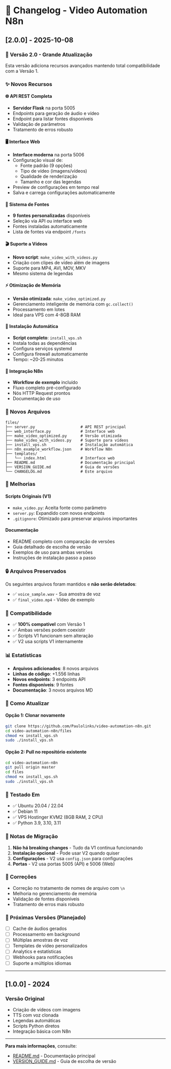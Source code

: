 # 📝 Changelog - Video Automation N8n

## [2.0.0] - 2025-10-08

### 🎉 Versão 2.0 - Grande Atualização

Esta versão adiciona recursos avançados mantendo total compatibilidade com a Versão 1.

### ✨ Novos Recursos

#### 🌐 API REST Completa
- **Servidor Flask** na porta 5005
- Endpoints para geração de áudio e vídeo
- Endpoint para listar fontes disponíveis
- Validação de parâmetros
- Tratamento de erros robusto

#### 🖥️ Interface Web
- **Interface moderna** na porta 5006
- Configuração visual de:
  - Fonte padrão (9 opções)
  - Tipo de vídeo (imagens/vídeos)
  - Qualidade de renderização
  - Tamanho e cor das legendas
- Preview de configurações em tempo real
- Salva e carrega configurações automaticamente

#### 🎨 Sistema de Fontes
- **9 fontes personalizadas** disponíveis
- Seleção via API ou interface web
- Fontes instaladas automaticamente
- Lista de fontes via endpoint `/fonts`

#### 🎬 Suporte a Vídeos
- **Novo script**: `make_video_with_videos.py`
- Criação com clipes de vídeo além de imagens
- Suporte para MP4, AVI, MOV, MKV
- Mesmo sistema de legendas

#### ⚡ Otimização de Memória
- **Versão otimizada**: `make_video_optimized.py`
- Gerenciamento inteligente de memória com `gc.collect()`
- Processamento em lotes
- Ideal para VPS com 4-8GB RAM

#### 🚀 Instalação Automática
- **Script completo**: `install_vps.sh`
- Instala todas as dependências
- Configura serviços systemd
- Configura firewall automaticamente
- Tempo: ~20-25 minutos

#### 🔄 Integração N8n
- **Workflow de exemplo** incluído
- Fluxo completo pré-configurado
- Nós HTTP Request prontos
- Documentação de uso

### 📁 Novos Arquivos

```
files/
├── server.py                    # API REST principal
├── web_interface.py             # Interface web
├── make_video_optimized.py      # Versão otimizada
├── make_video_with_videos.py    # Suporte para vídeos
├── install_vps.sh               # Instalação automática
├── n8n_example_workflow.json    # Workflow N8n
├── templates/
│   └── index.html               # Interface web
├── README.md                    # Documentação principal
├── VERSION_GUIDE.md             # Guia de versões
└── CHANGELOG.md                 # Este arquivo
```

### 🔧 Melhorias

#### Scripts Originais (V1)
- `make_video.py`: Aceita fonte como parâmetro
- `server.py`: Expandido com novos endpoints
- `.gitignore`: Otimizado para preservar arquivos importantes

#### Documentação
- README completo com comparação de versões
- Guia detalhado de escolha de versão
- Exemplos de uso para ambas versões
- Instruções de instalação passo a passo

### 🔒 Arquivos Preservados

Os seguintes arquivos foram mantidos e **não serão deletados**:
- ✅ `voice_sample.wav` - Sua amostra de voz
- ✅ `final_video.mp4` - Vídeo de exemplo

### 🎯 Compatibilidade

- ✅ **100% compatível** com Versão 1
- ✅ Ambas versões podem coexistir
- ✅ Scripts V1 funcionam sem alteração
- ✅ V2 usa scripts V1 internamente

### 📊 Estatísticas

- **Arquivos adicionados**: 8 novos arquivos
- **Linhas de código**: +1.556 linhas
- **Novos endpoints**: 3 endpoints API
- **Fontes disponíveis**: 9 fontes
- **Documentação**: 3 novos arquivos MD

### 🚀 Como Atualizar

#### Opção 1: Clonar novamente
```bash
git clone https://github.com/Paulolinks/video-automation-n8n.git
cd video-automation-n8n/files
chmod +x install_vps.sh
sudo ./install_vps.sh
```

#### Opção 2: Pull no repositório existente
```bash
cd video-automation-n8n
git pull origin master
cd files
chmod +x install_vps.sh
sudo ./install_vps.sh
```

### 🧪 Testado Em

- ✅ Ubuntu 20.04 / 22.04
- ✅ Debian 11
- ✅ VPS Hostinger KVM2 (8GB RAM, 2 CPU)
- ✅ Python 3.9, 3.10, 3.11

### 📝 Notas de Migração

1. **Não há breaking changes** - Tudo da V1 continua funcionando
2. **Instalação opcional** - Pode usar V2 quando quiser
3. **Configurações** - V2 usa `config.json` para configurações
4. **Portas** - V2 usa portas 5005 (API) e 5006 (Web)

### 🐛 Correções

- Correção no tratamento de nomes de arquivo com `\n`
- Melhoria no gerenciamento de memória
- Validação de fontes disponíveis
- Tratamento de erros mais robusto

### 🔮 Próximas Versões (Planejado)

- [ ] Cache de áudios gerados
- [ ] Processamento em background
- [ ] Múltiplas amostras de voz
- [ ] Templates de vídeo personalizados
- [ ] Analytics e estatísticas
- [ ] Webhooks para notificações
- [ ] Suporte a múltiplos idiomas

---

## [1.0.0] - 2024

### Versão Original

- Criação de vídeos com imagens
- TTS com voz clonada
- Legendas automáticas
- Scripts Python diretos
- Integração básica com N8n

---

**Para mais informações**, consulte:
- [README.md](README.md) - Documentação principal
- [VERSION_GUIDE.md](VERSION_GUIDE.md) - Guia de escolha de versão
